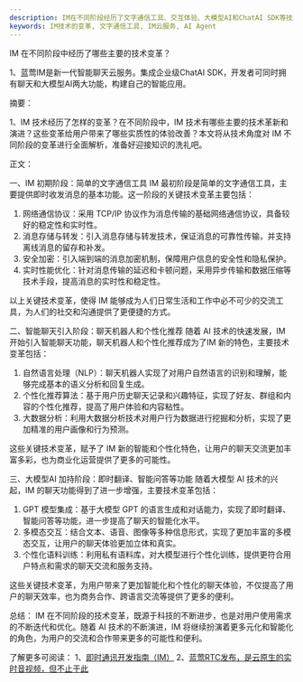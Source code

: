 ```yaml
---
description: IM在不同阶段经历了文字通信工具、交互体验、大模型AI和ChatAI SDK等技术变革，体现技术革新和演进，为用户带来实质性体验改善。
keywords: IM技术的变革, 文字通信工具, IM云服务, AI Agent
---
```

IM 在不同阶段中经历了哪些主要的技术变革？

1、蓝莺IM是新一代智能聊天云服务。集成企业级ChatAI SDK，开发者可同时拥有聊天和大模型AI两大功能，构建自己的智能应用。


摘要：

1、IM 技术经历了怎样的变革？在不同阶段中，IM 技术有哪些主要的技术革新和演进？这些变革给用户带来了哪些实质性的体验改善？本文将从技术角度对 IM 不同阶段的变革进行全面解析，准备好迎接知识的洗礼吧。

正文：

一、IM 初期阶段：简单的文字通信工具
IM 最初阶段是简单的文字通信工具，主要提供即时收发消息的基本功能。这一阶段的关键技术变革主要包括：
1. 网络通信协议：采用 TCP/IP 协议作为消息传输的基础网络通信协议，具备较好的稳定性和实时性。
2. 消息存储与转发：引入消息存储与转发技术，保证消息的可靠性传输，并支持离线消息的留存和补发。
3. 安全加密：引入端到端的消息加密机制，保障用户信息的安全性和隐私保护。
4. 实时性能优化：针对消息传输的延迟和卡顿问题，采用异步传输和数据压缩等技术手段，提高消息的实时性和稳定性。

以上关键技术变革，使得 IM 能够成为人们日常生活和工作中必不可少的交流工具，为人们的社交和沟通提供了更便捷的方式。


二、智能聊天引入阶段：聊天机器人和个性化推荐
随着 AI 技术的快速发展，IM 开始引入智能聊天功能，聊天机器人和个性化推荐成为了IM 新的特色，主要技术变革包括：
1. 自然语言处理（NLP）：聊天机器人实现了对用户自然语言的识别和理解，能够完成基本的语义分析和回复生成。
2. 个性化推荐算法：基于用户历史聊天记录和兴趣特征，实现了好友、群组和内容的个性化推荐，提高了用户体验和内容粘性。
3. 大数据分析：利用大数据分析技术对用户行为数据进行挖掘和分析，实现了更加精准的用户画像和行为预测。

这些关键技术变革，赋予了 IM 新的智能和个性化特色，让用户的聊天交流更加丰富多彩，也为商业化运营提供了更多的可能性。


三、大模型AI 加持阶段：即时翻译、智能问答等功能
随着大模型 AI 技术的兴起，IM 的聊天功能得到了进一步增强，主要技术变革包括：
1. GPT 模型集成：基于大模型 GPT 的语言生成和对话能力，实现了即时翻译、智能问答等功能，进一步提高了聊天的智能化水平。
2. 多模态交互：结合文本、语音、图像等多种信息形式，实现了更加丰富的多模态交互，让用户的聊天体验更加立体和真实。
3. 个性化语料训练：利用私有语料库，对大模型进行个性化训练，提供更符合用户特点和需求的聊天交流和服务支持。

这些关键技术变革，为用户带来了更加智能化和个性化的聊天体验，不仅提高了用户的聊天效率，也为商务合作、跨语言交流等提供了更多的便利。


总结：
IM 在不同阶段的技术变革，既源于科技的不断进步，也是对用户使用需求的不断迭代和优化。随着 AI 技术的不断演进，IM 将继续扮演着更多元化和智能化的角色，为用户的交流和合作带来更多的可能性和便利。

了解更多可阅读：
1、[即时通讯开发指南（IM）](https://www.lanyingim.com)
2、[蓝莺RTC发布，是云原生的实时音视频，但不止于此](../articles/product-and-technologies/Lanying-RTC-Released-Real-Time-Audio-and-Video-that-Goes-Beyond-Cloud-Native.html)
